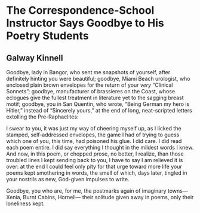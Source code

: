 # The Correspondence-School Instructor Says Goodbye to His Poetry Students
## Galway Kinnell
Goodbye, lady in Bangor, who sent me
snapshots of yourself, after definitely hinting
you were beautiful; goodbye,
Miami Beach urologist, who enclosed plain
brown envelopes for the return of your _very_
“Clinical Sonnets”; goodbye, manufacturer
of brassieres on the Coast, whose eclogues
give the fullest treatment in literature yet
to the sagging breast motif; goodbye, you in San Quentin,
who wrote, “Being German my hero is Hitler,”
instead of “Sincerely yours,” at the end of long,
neat-scripted letters extolling the Pre-Raphaelites:

I swear to you, it was just my way
of cheering myself up, as I licked
the stamped, self-addressed envelopes,
the game I had of trying to guess
which one of you, this time,
had poisoned his glue. I did care.
I did read each poem entire.
I did say everything I thought
in the mildest words I knew. And now,
in this poem, or chopped prose, no better,
I realize, than those troubled lines
I kept sending back to you,
I have to say I am relieved it is over:
at the end I could feel only pity
for that urge toward more life
your poems kept smothering in words, the smell
of which, days later, tingled in your nostrils
as new, God-given impulses
to write.

Goodbye,
you who are, for me, the postmarks again
of imaginary towns—Xenia, Burnt Cabins, Hornell—
their solitude given away in poems, only their loneliness kept.